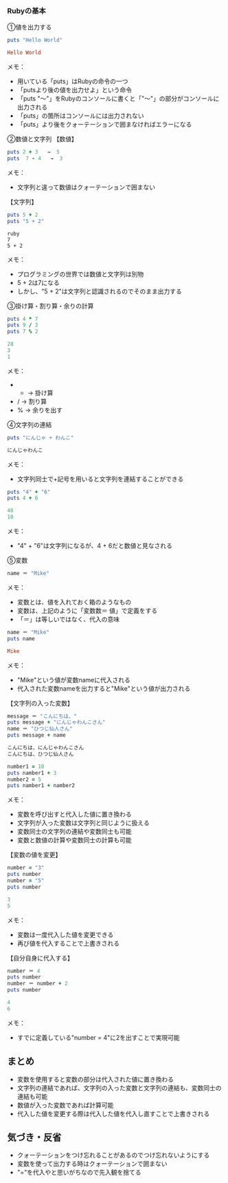 ### Rubyの基本

①値を出力する

```ruby
puts "Hello World"
```
```ruby
Hello World
```
メモ：
-  用いている「puts」はRubyの命令の一つ
- 「putsより後の値を出力せよ」という命令
- 「puts "〜"」をRubyのコンソールに書くと「"〜"」の部分がコンソールに出力される
- 「puts」の箇所はコンソールには出力されない
- 「puts」より後をクォーテーションで囲まなければエラーになる



②数値と文字列
【数値】
```ruby
puts 2 + 3   →  5
puts  7 - 4   →  3
```
メモ： 
- 文字列と違って数値はクォーテーションで囲まない

【文字列】
```ruby
puts 5 + 2
puts "5 + 2" 
```
```
ruby
7
5 + 2
```
メモ：
- プログラミングの世界では数値と文字列は別物
- 5 + 2は7になる
- しかし、"5 + 2"は文字列と認識されるのでそのまま出力する

③掛け算・割り算・余りの計算
```ruby
puts 4 * 7
puts 9 / 3
puts 7 % 2
```
```ruby
28
3
1
```
メモ：
- *   → 掛け算
- /   →  割り算
- % →  余りを出す

④文字列の連結
```ruby
puts "にんじゃ + わんこ"
```
```ruby
にんじゃわんこ
```
メモ：
- 文字列同士で+記号を用いると文字列を連結することができる

```ruby
puts "4" + "6"
puts 4 + 6
```
```ruby
46
10
```
メモ：
- "4" + "6"は文字列になるが、4 + 6だと数値と見なされる

⑤変数
```ruby
name ＝ "Mike"
```
メモ：
- 変数とは、値を入れておく箱のようなもの
- 変数は、上記のように「変数数＝ 値」で定義をする
- 「＝」は等しいではなく、代入の意味
```ruby
name ＝ "Mike"
puts name
```
```ruby
Mike
```
メモ：
- "Mike"という値が変数nameに代入される
- 代入された変数nameを出力すると"Mike"という値が出力される

【文字列の入った変数】
```ruby
message ＝ "こんにちは、"
puts message + "にんじゃわんこさん"
name ＝ "ひつじ仙人さん"
puts message + name
```
```ruby
こんにちは、にんじゃわんこさん
こんにちは、ひつじ仙人さん
```
```ruby
number1 = 10
puts namber1 + 3
number2 = 5
puts namber1 + namber2
```
メモ：
- 変数を呼び出すと代入した値に置き換わる
- 文字列が入った変数は文字列と同じように扱える
- 変数同士の文字列の連結や変数同士も可能
- 変数と数値の計算や変数同士の計算も可能

【変数の値を変更】
```ruby
number = "3"
puts number
number = "5"
puts number
```

```ruby
3
5
```
メモ：
- 変数は一度代入した値を変更できる
- 再び値を代入することで上書きされる

【自分自身に代入する】
```ruby
number ＝ 4
puts number
number ＝ number + 2
puts number
```
```ruby
4
6
```
メモ：
- すでに定義している"number = 4"に2を出すことで実現可能

## まとめ
- 変数を使用すると変数の部分は代入された値に置き換わる
- 文字列の連結であれば、文字列の入った変数と文字列の連結も、変数同士の連結も可能
- 数値が入った変数であれば計算可能
- 代入した値を変更する際は代入した値を代入し直すことで上書きされる

## 気づき・反省
- クォーテーションをつけ忘れることがあるのでつけ忘れないようにする
- 変数を使って出力する時はクォーテーションで囲まない
- "="を代入やと思いがちなので先入観を捨てる